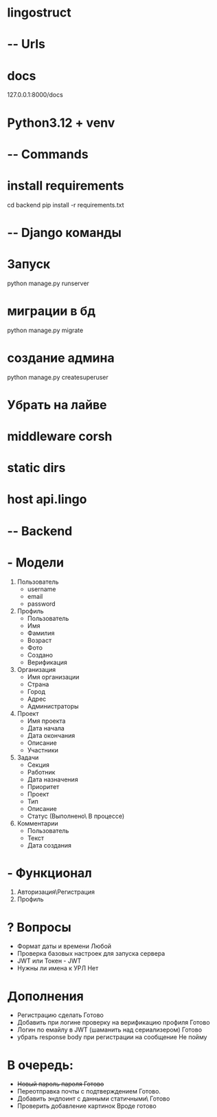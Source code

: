 # lingostruct

# -- Urls
# docs
127.0.0.1:8000/docs


# Python3.12 + venv

# -- Commands

# install requirements
cd backend
pip install -r requirements.txt

# -- Django команды

# Запуск
python manage.py runserver
# миграции в бд
python manage.py migrate
# создание админа
python manage.py createsuperuser

# Убрать на лайве
# middleware corsh
# static dirs
# host api.lingo





# -- Backend
# - Модели
1. Пользователь
    - username
    - email
    - password
2. Профиль
    - Пользователь
    - Имя
    - Фамилия
    - Возраст
    - Фото
    - Создано
    - Верификация
3. Организация
   - Имя организации
   - Страна
   - Город
   - Адрес
   - Администраторы
4. Проект
    - Имя проекта
    - Дата начала
    - Дата окончания
    - Описание
    - Участники
5. Задачи
   - Секция
   - Работник
   - Дата назначения
   - Приоритет
   - Проект
   - Тип
   - Описание
   - Статус (Выполнено\ В процессе)
6. Комментарии
   - Пользователь
   - Текст
   - Дата создания

# - Функционал
1. Авторизация\Регистрация
2. Профиль



# ? Вопросы
- Формат даты и времени Любой
- Проверка базовых настроек для запуска сервера
- JWT или Токен - JWT
- Нужны ли имена к УРЛ Нет

# Дополнения
- Регистрацию сделать Готово
- Добавить при логине проверку на верификацию профиля Готово
- Логин по емайлу в JWT (шаманить над сериализером) Готово
- убрать response body при регистрации на сообщение Не пойму

# В очередь:
- ~~Новый пароль пароля Готово~~
- Переотправка почты с подтверждением Готово. 
- Добавить эндпоинт с данными статичными\ Готово
- Проверить добавление картинок Вроде готово

